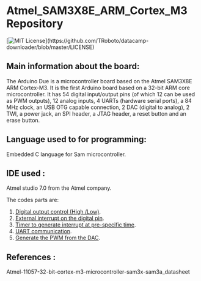 # Atmel_SAM3X8E_ARM_Cortex_M3 Repository

[![MIT License](https://img.shields.io/apm/l/atomic-design-ui.svg?)](https://github.com/TRoboto/datacamp-downloader/blob/master/LICENSE)

## Main information about the board:

The Arduino Due is a microcontroller board based on the Atmel SAM3X8E ARM Cortex-M3. It is the first Arduino board based on a 32-bit ARM core microcontroller. 
It has 54 digital input/output pins (of which 12 can be used as PWM outputs), 12 analog inputs, 4 UARTs (hardware serial ports), a 84 MHz clock, an USB OTG capable connection,
2 DAC (digital to analog), 2 TWI, a power jack, an SPI header, a JTAG header, a reset button and an erase button.

## Language used to for programming: 
Embedded C language for Sam microcontroller.


## IDE used : 
Atmel studio 7.0 from the Atmel company.

The codes parts are:

1.	[Digital output control (High /Low)](https://github.com/MuhammadAlBarham/Atmel_SAM3X8E_ARM_Cortex_M3/blob/master/OUTPUT.c).
2.	[External interrupt on the digital pin](https://github.com/MuhammadAlBarham/Atmel_SAM3X8E_ARM_Cortex_M3/blob/master/External%20Interrupt.c).
3.	[Timer to generate interrupt at pre-specific time](https://github.com/MuhammadAlBarham/Atmel_SAM3X8E_ARM_Cortex_M3/blob/master/Timer.c).
4.	[UART communication](https://github.com/MuhammadAlBarham/Atmel_SAM3X8E_ARM_Cortex_M3/blob/master/UART.c).
5.	[Generate the PWM from the DAC](https://github.com/MuhammadAlBarham/Atmel_SAM3X8E_ARM_Cortex_M3/blob/master/PWM.c).

## References : 
Atmel-11057-32-bit-cortex-m3-microcontroller-sam3x-sam3a_datasheet

